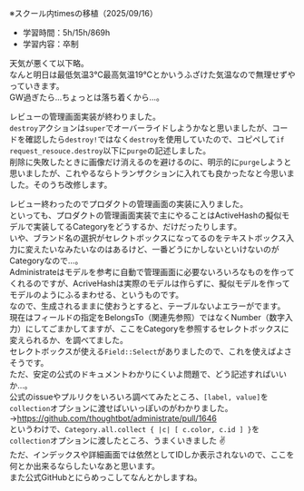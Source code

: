 ※スクール内timesの移植（2025/09/16）

- 学習時間：5h/15h/869h
- 学習内容：卒制

天気が悪くて以下略。  
なんと明日は最低気温3℃最高気温19℃とかいうふざけた気温なので無理せずやっていきます。  
GW過ぎたら…ちょっとは落ち着くから…。

レビューの管理画面実装が終わりました。  
`destroy`アクションは`super`でオーバーライドしようかなと思いましたが、コードを確認したら`destroy!`ではなく`destroy`を使用していたので、コピペして`if request_resouce.destroy`以下に`purge`の記述しました。  
削除に失敗したときに画像だけ消えるのを避けるのに、明示的に`purge`しようと思いましたが、これやるならトランザクションに入れても良かったなと今思いました。そのうち改修します。  

レビュー終わったのでプロダクトの管理画面の実装に入りました。  
といっても、プロダクトの管理画面実装で主にやることはActiveHashの擬似モデルで実装してるCategoryをどうするか、だけだったりします。  
いや、ブランド名の選択がセレクトボックスになってるのをテキストボックス入力に変えたいなみたいなのはあるけど、一番どうにかしないといけないのがCategoryなので…。  
Administrateはモデルを参考に自動で管理画面に必要ないろいろなものを作ってくれるのですが、AcriveHashは実際のモデルは作らずに、擬似モデルを作ってモデルのようにふるまわせる、というものです。  
なので、生成されるままに使おうとすると、テーブルないよエラーがでます。  
現在はフィールドの指定をBelongsTo（関連先参照）ではなくNumber（数字入力）にしてごまかしてますが、ここをCategoryを参照するセレクトボックスに変えられるか、を調べてました。  
セレクトボックスが使える`Field::Select`がありましたので、これを使えばよさそうです。  
ただ、安定の公式のドキュメントわかりにくいよ問題で、どう記述すればいいか…。  
公式のissueやプルリクをいろいろ調べてみたところ、`[label, value]`を`collection`オプションに渡せばいいっぽいのがわかりました。→https://github.com/thoughtbot/administrate/pull/1646  
というわけで、`Category.all.collect { |c| [ c.color, c.id ] }`を`collection`オプションに渡したところ、うまくいきました :v:   
ただ、インデックスや詳細画面では依然としてIDしか表示されないので、ここを何とか出来るならしたいなあと思います。  
また公式GitHubとにらめっこしてなんとかしますね。

